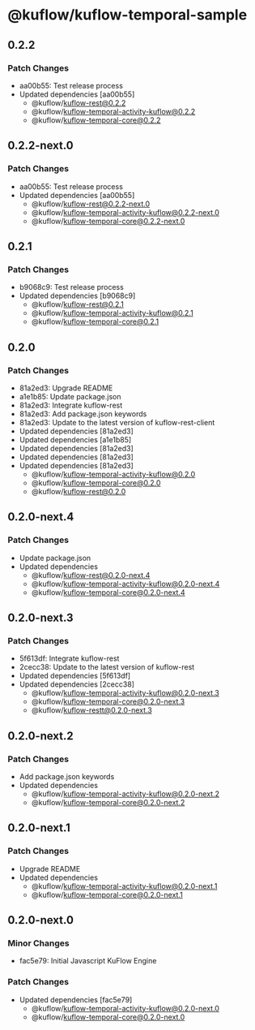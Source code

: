 # @kuflow/kuflow-temporal-sample

## 0.2.2

### Patch Changes

- aa00b55: Test release process
- Updated dependencies [aa00b55]
  - @kuflow/kuflow-rest@0.2.2
  - @kuflow/kuflow-temporal-activity-kuflow@0.2.2
  - @kuflow/kuflow-temporal-core@0.2.2

## 0.2.2-next.0

### Patch Changes

- aa00b55: Test release process
- Updated dependencies [aa00b55]
  - @kuflow/kuflow-rest@0.2.2-next.0
  - @kuflow/kuflow-temporal-activity-kuflow@0.2.2-next.0
  - @kuflow/kuflow-temporal-core@0.2.2-next.0

## 0.2.1

### Patch Changes

- b9068c9: Test release process
- Updated dependencies [b9068c9]
  - @kuflow/kuflow-rest@0.2.1
  - @kuflow/kuflow-temporal-activity-kuflow@0.2.1
  - @kuflow/kuflow-temporal-core@0.2.1

## 0.2.0

### Patch Changes

- 81a2ed3: Upgrade README
- a1e1b85: Update package.json
- 81a2ed3: Integrate kuflow-rest
- 81a2ed3: Add package.json keywords
- 81a2ed3: Update to the latest version of kuflow-rest-client
- Updated dependencies [81a2ed3]
- Updated dependencies [a1e1b85]
- Updated dependencies [81a2ed3]
- Updated dependencies [81a2ed3]
- Updated dependencies [81a2ed3]
  - @kuflow/kuflow-temporal-activity-kuflow@0.2.0
  - @kuflow/kuflow-temporal-core@0.2.0
  - @kuflow/kuflow-rest@0.2.0

## 0.2.0-next.4

### Patch Changes

- Update package.json
- Updated dependencies
  - @kuflow/kuflow-rest@0.2.0-next.4
  - @kuflow/kuflow-temporal-activity-kuflow@0.2.0-next.4
  - @kuflow/kuflow-temporal-core@0.2.0-next.4

## 0.2.0-next.3

### Patch Changes

- 5f613df: Integrate kuflow-rest
- 2cecc38: Update to the latest version of kuflow-rest
- Updated dependencies [5f613df]
- Updated dependencies [2cecc38]
  - @kuflow/kuflow-temporal-activity-kuflow@0.2.0-next.3
  - @kuflow/kuflow-temporal-core@0.2.0-next.3
  - @kuflow/kuflow-restt@0.2.0-next.3

## 0.2.0-next.2

### Patch Changes

- Add package.json keywords
- Updated dependencies
  - @kuflow/kuflow-temporal-activity-kuflow@0.2.0-next.2
  - @kuflow/kuflow-temporal-core@0.2.0-next.2

## 0.2.0-next.1

### Patch Changes

- Upgrade README
- Updated dependencies
  - @kuflow/kuflow-temporal-activity-kuflow@0.2.0-next.1
  - @kuflow/kuflow-temporal-core@0.2.0-next.1

## 0.2.0-next.0

### Minor Changes

- fac5e79: Initial Javascript KuFlow Engine

### Patch Changes

- Updated dependencies [fac5e79]
  - @kuflow/kuflow-temporal-activity-kuflow@0.2.0-next.0
  - @kuflow/kuflow-temporal-core@0.2.0-next.0
